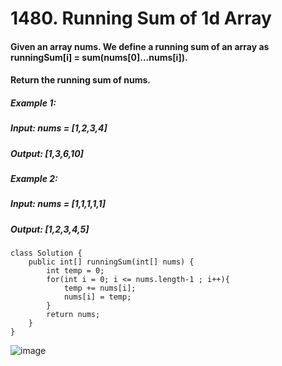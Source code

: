 # 1480. Running Sum of 1d Array

#### Given an array nums. We define a running sum of an array as runningSum[i] = sum(nums[0]…nums[i]).
#### Return the running sum of nums.

##### Example 1:
#####    Input: nums = [1,2,3,4]
#####    Output: [1,3,6,10]
##### Example 2: 
#####    Input: nums = [1,1,1,1,1]
#####    Output: [1,2,3,4,5]


```
class Solution {
    public int[] runningSum(int[] nums) {
        int temp = 0;
        for(int i = 0; i <= nums.length-1 ; i++){
            temp += nums[i];
            nums[i] = temp;
        }
        return nums;
    }
}
```

![image](https://user-images.githubusercontent.com/97871497/189596366-50c50144-785b-4c06-beb8-779887d1f64d.png)
